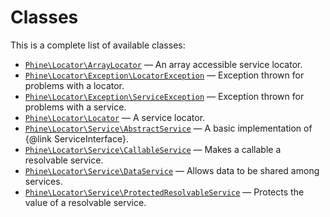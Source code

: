 Classes
=======

This is a complete list of available classes:

- [`Phine\Locator\ArrayLocator`](Phine/Locator/ArrayLocator.md) &mdash; An array accessible service locator.
- [`Phine\Locator\Exception\LocatorException`](Phine/Locator/Exception/LocatorException.md) &mdash; Exception thrown for problems with a locator.
- [`Phine\Locator\Exception\ServiceException`](Phine/Locator/Exception/ServiceException.md) &mdash; Exception thrown for problems with a service.
- [`Phine\Locator\Locator`](Phine/Locator/Locator.md) &mdash; A service locator.
- [`Phine\Locator\Service\AbstractService`](Phine/Locator/Service/AbstractService.md) &mdash; A basic implementation of {@link ServiceInterface}.
- [`Phine\Locator\Service\CallableService`](Phine/Locator/Service/CallableService.md) &mdash; Makes a callable a resolvable service.
- [`Phine\Locator\Service\DataService`](Phine/Locator/Service/DataService.md) &mdash; Allows data to be shared among services.
- [`Phine\Locator\Service\ProtectedResolvableService`](Phine/Locator/Service/ProtectedResolvableService.md) &mdash; Protects the value of a resolvable service.
